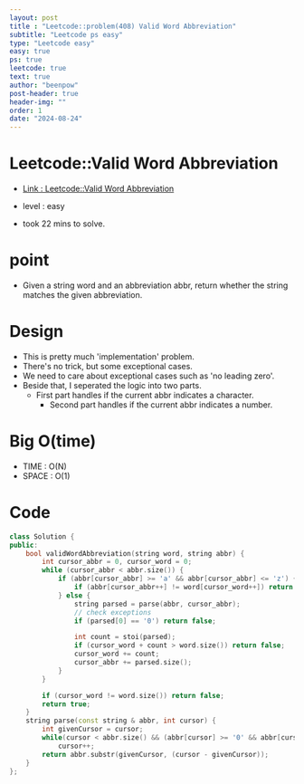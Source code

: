 ```yaml
---
layout: post
title : "Leetcode::problem(408) Valid Word Abbreviation"
subtitle: "Leetcode ps easy"
type: "Leetcode easy"
easy: true
ps: true
leetcode: true
text: true
author: "beenpow"
post-header: true
header-img: "" 
order: 1
date: "2024-08-24"
---
```


# Leetcode::Valid Word Abbreviation
- [Link : Leetcode::Valid Word Abbreviation](https://leetcode.com/problems/valid-word-abbreviation)

- level : easy
- took 22 mins to solve.

# point
- Given a string word and an abbreviation abbr, return whether the string matches the given abbreviation.

# Design
- This is pretty much 'implementation' problem.
- There's no trick, but some exceptional cases.
- We need to care about exceptional cases such as 'no leading zero'.
- Beside that, I seperated the logic into two parts.
  - First part handles if the current abbr indicates a character.
	- Second part handles if the current abbr indicates a number.

# Big O(time)
- TIME : O(N)
- SPACE : O(1)

# Code

```cpp
class Solution {
public:
    bool validWordAbbreviation(string word, string abbr) {
        int cursor_abbr = 0, cursor_word = 0;
        while (cursor_abbr < abbr.size()) {
            if (abbr[cursor_abbr] >= 'a' && abbr[cursor_abbr] <= 'z') {
                if (abbr[cursor_abbr++] != word[cursor_word++]) return false;
            } else {
                string parsed = parse(abbr, cursor_abbr);
                // check exceptions
                if (parsed[0] == '0') return false;

                int count = stoi(parsed);
                if (cursor_word + count > word.size()) return false;
                cursor_word += count;
                cursor_abbr += parsed.size();
            }
        }

        if (cursor_word != word.size()) return false;
        return true;
    }
    string parse(const string & abbr, int cursor) {
        int givenCursor = cursor;
        while(cursor < abbr.size() && (abbr[cursor] >= '0' && abbr[cursor] <= '9'))
            cursor++;
        return abbr.substr(givenCursor, (cursor - givenCursor));
    }
};
```
